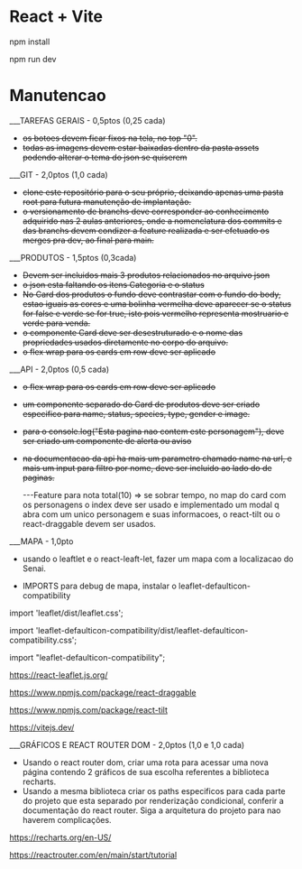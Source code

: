 # React + Vite

npm install

npm run dev

# Manutencao

\_\_\_TAREFAS GERAIS - 0,5ptos (0,25 cada)

- <del> os botoes devem ficar fixos na tela, no top "0". </del>
- <del> todas as imagens devem estar baixadas dentro da pasta assets podendo alterar o tema do json se quiserem </del>

\_\_\_GIT - 2,0ptos (1,0 cada)

- <del> clone este repositório para o seu próprio, deixando apenas uma pasta root para futura manutenção de implantação. </del>
- <del> o versionamento de branchs deve corresponder ao conhecimento adquirido nas 2 aulas anteriores, onde a nomenclatura dos commits e das branchs devem condizer a feature realizada e ser efetuado os merges pra dev, ao final para main. </del>

\_\_\_PRODUTOS - 1,5ptos (0,3cada)

- <del> Devem ser incluidos mais 3 produtos relacionados no arquivo json </del>
- <del> o json esta faltando os itens Categoria e o status </del>
- <del> No Card dos produtos o fundo deve contrastar com o fundo do body, estao iguais as cores e uma bolinha vermelha deve aparecer se o status for false e verde se for true, isto pois vermelho representa mostruario e verde para venda. </del>
- <del> o componente Card deve ser desestruturado e o nome das propriedades usados diretamente no corpo do arquivo. </del>
- <del> o flex wrap para os cards em row deve ser aplicado </del>

\_\_\_API - 2,0ptos (0,5 cada)

- <del> o flex wrap para os cards em row deve ser aplicado </del>
- <del> um componente separado do Card de produtos deve ser criado especifico para name, status, species, type, gender e image. </del>
- <del> para o console.log("Esta pagina nao contem este personagem"), deve ser criado um componente de alerta ou aviso </del> 
- <del> na documentacao da api ha mais um parametro chamado name na url, e mais um input para filtro por nome, deve ser incluido ao lado do de paginas. </del>

  ---Feature para nota total(10) => se sobrar tempo, no map do card com os personagens o index deve ser usado e implementado um modal q abra com um unico personagem e suas informacoes, o react-tilt ou o react-draggable devem ser usados.

\_\_\_MAPA - 1,0pto

- usando o leaftlet e o react-leaft-let, fazer um mapa com a localizacao do Senai.

- IMPORTS para debug de mapa, instalar o leaflet-defaulticon-compatibility

import 'leaflet/dist/leaflet.css';

import 'leaflet-defaulticon-compatibility/dist/leaflet-defaulticon-compatibility.css';

import "leaflet-defaulticon-compatibility";

https://react-leaflet.js.org/

https://www.npmjs.com/package/react-draggable

https://www.npmjs.com/package/react-tilt

https://vitejs.dev/

\_\_\_GRÁFICOS E REACT ROUTER DOM - 2,0ptos (1,0 e 1,0 cada)

- Usando o react router dom, criar uma rota para acessar uma nova página contendo 2 gráficos de sua escolha referentes a biblioteca recharts.
- Usando a mesma biblioteca criar os paths especificos para cada parte do projeto que esta separado por renderização condicional, conferir a documentação do react router. Siga a arquitetura do projeto para nao haverem complicações.

https://recharts.org/en-US/

https://reactrouter.com/en/main/start/tutorial
